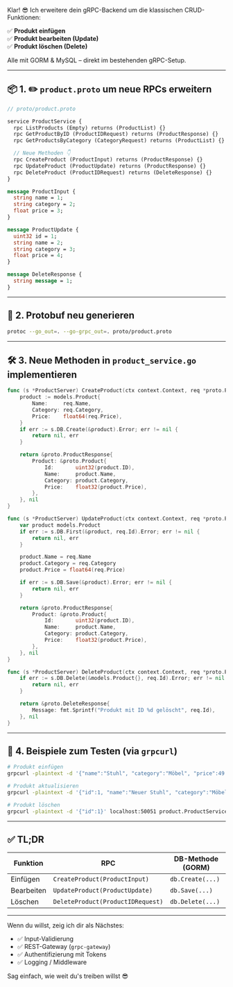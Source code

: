 Klar! 😎 Ich erweitere dein gRPC-Backend um die klassischen CRUD-Funktionen:

✅ **Produkt einfügen**  
✅ **Produkt bearbeiten (Update)**  
✅ **Produkt löschen (Delete)**  

Alle mit GORM & MySQL – direkt im bestehenden gRPC-Setup.

---

## 📦 1. ✏️ `product.proto` um neue RPCs erweitern

```proto
// proto/product.proto

service ProductService {
  rpc ListProducts (Empty) returns (ProductList) {}
  rpc GetProductByID (ProductIDRequest) returns (ProductResponse) {}
  rpc GetProductsByCategory (CategoryRequest) returns (ProductList) {}

  // Neue Methoden 👇
  rpc CreateProduct (ProductInput) returns (ProductResponse) {}
  rpc UpdateProduct (ProductUpdate) returns (ProductResponse) {}
  rpc DeleteProduct (ProductIDRequest) returns (DeleteResponse) {}
}

message ProductInput {
  string name = 1;
  string category = 2;
  float price = 3;
}

message ProductUpdate {
  uint32 id = 1;
  string name = 2;
  string category = 3;
  float price = 4;
}

message DeleteResponse {
  string message = 1;
}
```

---

## 🔁 2. Protobuf neu generieren

```bash
protoc --go_out=. --go-grpc_out=. proto/product.proto
```

---

## 🛠 3. Neue Methoden in `product_service.go` implementieren

```go
func (s *ProductServer) CreateProduct(ctx context.Context, req *proto.ProductInput) (*proto.ProductResponse, error) {
    product := models.Product{
        Name:     req.Name,
        Category: req.Category,
        Price:    float64(req.Price),
    }
    if err := s.DB.Create(&product).Error; err != nil {
        return nil, err
    }

    return &proto.ProductResponse{
        Product: &proto.Product{
            Id:       uint32(product.ID),
            Name:     product.Name,
            Category: product.Category,
            Price:    float32(product.Price),
        },
    }, nil
}

func (s *ProductServer) UpdateProduct(ctx context.Context, req *proto.ProductUpdate) (*proto.ProductResponse, error) {
    var product models.Product
    if err := s.DB.First(&product, req.Id).Error; err != nil {
        return nil, err
    }

    product.Name = req.Name
    product.Category = req.Category
    product.Price = float64(req.Price)

    if err := s.DB.Save(&product).Error; err != nil {
        return nil, err
    }

    return &proto.ProductResponse{
        Product: &proto.Product{
            Id:       uint32(product.ID),
            Name:     product.Name,
            Category: product.Category,
            Price:    float32(product.Price),
        },
    }, nil
}

func (s *ProductServer) DeleteProduct(ctx context.Context, req *proto.ProductIDRequest) (*proto.DeleteResponse, error) {
    if err := s.DB.Delete(&models.Product{}, req.Id).Error; err != nil {
        return nil, err
    }

    return &proto.DeleteResponse{
        Message: fmt.Sprintf("Produkt mit ID %d gelöscht", req.Id),
    }, nil
}
```

---

## 🧪 4. Beispiele zum Testen (via `grpcurl`)

```bash
# Produkt einfügen
grpcurl -plaintext -d '{"name":"Stuhl", "category":"Möbel", "price":49.99}' localhost:50051 product.ProductService/CreateProduct

# Produkt aktualisieren
grpcurl -plaintext -d '{"id":1, "name":"Neuer Stuhl", "category":"Möbel", "price":59.99}' localhost:50051 product.ProductService/UpdateProduct

# Produkt löschen
grpcurl -plaintext -d '{"id":1}' localhost:50051 product.ProductService/DeleteProduct
```

---

## ✅ TL;DR

| Funktion      | RPC                             | DB-Methode (GORM)    |
|---------------|----------------------------------|-----------------------|
| Einfügen      | `CreateProduct(ProductInput)`    | `db.Create(...)`      |
| Bearbeiten    | `UpdateProduct(ProductUpdate)`   | `db.Save(...)`        |
| Löschen       | `DeleteProduct(ProductIDRequest)`| `db.Delete(...)`      |

---

Wenn du willst, zeig ich dir als Nächstes:

- ✅ Input-Validierung
- ✅ REST-Gateway (`grpc-gateway`)
- ✅ Authentifizierung mit Tokens
- ✅ Logging / Middleware

Sag einfach, wie weit du's treiben willst 😎